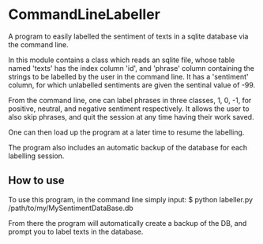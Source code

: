 # CommandLineLabeller
A program to easily labelled the sentiment of texts in a sqlite database via the command line.

In this module contains a class which reads an sqlite file, whose table named 'texts' has the index column 'id', and 'phrase' column containing the strings to be labelled by the user in the command line. It has a 'sentiment' column, for which unlabelled sentiments are given the sentinal value of -99.

From the command line, one can label phrases in three classes, 1, 0, -1, for positive, neutral, and negative sentiment respectively. It allows the user to also skip phrases, and quit the session at any time having their work saved.

One can then load up the program at a later time to resume the labelling.

The program also includes an automatic backup of the database for each labelling session.

## How to use

To use this program, in the command line simply input:
  $ python labeller.py /path/to/my/MySentimentDataBase.db

From there the program will automatically create a backup of the DB, and prompt you to label texts in the database.
